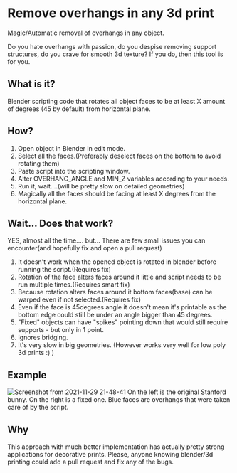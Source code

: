 # Remove overhangs in any 3d print
Magic/Automatic removal of overhangs in any object.

Do you hate overhangs with passion, 
do you despise removing support structures,
do you crave for smooth 3d texture?
If you do, then this tool is for you. 

## What is it?
Blender scripting code that rotates all object faces to be at least X amount of degrees (45 by default) from horizontal plane.

## How?
1) Open object in Blender in edit mode.
2) Select all the faces.(Preferably deselect faces on the bottom to avoid rotating them)
3) Paste script into the scripting window.
4) Alter OVERHANG_ANGLE and MIN_Z variables according to your needs.
5) Run it, wait....(will be pretty slow on detailed geometries)
6) Magically all the faces should be facing at least X degrees from the horizontal plane.

## Wait... Does that work?
YES, almost all the time.... but...
There are few small issues you can encounter(and hopefully fix and open a pull request)
1) It doesn't work when the opened object is rotated in blender before running the script.(Requires fix)
2) Rotation of the face alters faces around it little and script needs to be run multiple times.(Requires smart fix)
3) Because rotation alters faces around it bottom faces(base) can be warped even if not selected.(Requires fix)
4) Even if the face is 45degrees angle it doesn't mean it's printable as the bottom edge could still be under an angle bigger than 45 degrees.
5) "Fixed" objects can have "spikes" pointing down that would still require supports - but only in 1 point.
6) Ignores bridging.
7) It's very slow in big geometries. (However works very well for low poly 3d prints :) )

## Example
![Screenshot from 2021-11-29 21-48-41](https://user-images.githubusercontent.com/5594182/143940879-6f5114d7-e20a-40d8-be8e-17e00133b81a.png)
On the left is the original Stanford bunny. On the right is a fixed one.
Blue faces are overhangs that were taken care of by the script.

## Why
This approach with much better implementation has actually pretty strong applications for decorative prints.
Please, anyone knowing blender/3d printing could add a pull request and fix any of the bugs.

